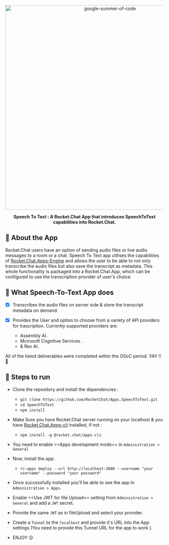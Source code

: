 <div  align="center">
	<a  href="https://summerofcode.withgoogle.com/projects/#4626086438109184"><img  src="https://rocket.chat/wp-content/uploads/2021/02/Frame.png.webp"  width="650"  alt="google-summer-of-code"></a>
	<br>
	<b>
		<p>
	Speech To Text : A Rocket.Chat App that introduces SpeechToText capabilities into Rocket.Chat.
		</p>
	</b>
</div>


## 📙 About the App

Rocket.Chat users have an option of sending audio files or live audio messages to a room or a chat. Speech To Text app utilises the capabilities of [Rocket.Chat.Apps-Engine](https://github.com/RocketChat/Rocket.Chat.Apps-engine) and allows the user to be able to not only transcribe the audio files but also save the transcript  as metadata. This whole functionality is packaged into a Rocket.Chat.App, which can be configured to use the transcription provider of user's choice.

## 📝 What Speech-To-Text App does

- [x] Transcribes the audio files on server side & store the transcript metadata on demand.

- [x] Provides the User and option to choose from a variety of API providers for trascription. Currently supported providers are:
  - Assembly AI.
  - Mcirosoft Cognitive Services .
  - & Rev AI.

All of the listed deliverables were completed within the GSoC period. YAY !! 🎉

## 🚀 Steps to run
- Clone the repository and install the dependencies :
    - `git clone https://github.com/RocketChat/Apps.SpeechToText.git`
    - `cd SpeechToText`
    - `npm install`
    
- Make Sure you have Rocket.Chat server running on your localhost & you have  [Rocket.Chat.Apps-cli](https://github.com/RocketChat/Rocket.Chat.Apps-cli) installed, if not :
    - `npm install -g @rocket.chat/apps-cli`
- You need to enable ==Apps development mode== in `Administration > General`
-  Now, install the app:
    - `rc-apps deploy --url http://localhost:3000 --username "your username" --password "your password"`
    
- Once successfully installed you'll be able to see the app in `Administration > Apps`.
- Enable ==Use JWT for file Upload== setting from `Administration > General` and add a `JWT` secret.
- Provide the same `JWT` as in fileUpload and select your provider.
- Create a `Tunnel` to the `localhost` and provide it's URL into the App settings (You need to provide this Tunnel URL for the app to work ).
- ENJOY 😉

